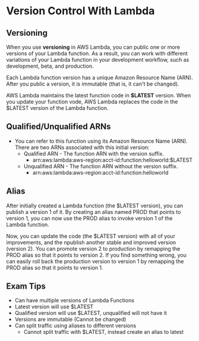 # Version Control With Lambda
## Versioning
When you use **versioning** in AWS Lambda, you can public one or more versions of your Lambda function. As a result, you can work with different variations of your Lambda function in your development workflow, such as development, beta, and production.

Each Lambda function version has a unique Amazon Resource Name (ARN). After you public a version, it is immutable (that is, it can't be changed).

AWS Lambda maintains the latest function code in **$LATEST** version. When you update your function vode, AWS Lambda replaces the code in the $LATEST version of the Lambda function.

## Qualified/Unqualified ARNs
- You can refer to this function using its Amazon Resource Name (ARN). There are two ARNs associated with this initial version:
    - Qualified ARN - The function ARN with the version suffix.
        - arn:aws:lambda:aws-region:acct-id:function:helloworld:$LATEST
    - Unqualified ARN - The function ARN without the version suffix.
        - arn:aws:lambda:aws-region:acct-id:function:helloworld
## Alias
After initially created a Lambda function (the $LATEST version), you can publish a version 1 of it. By creating an alias named PROD that points to version 1, you can now use the PROD alias to invoke version 1 of the Lambda function.

Now, you can update the code (the $LATEST version) with all of your improvements, and the npublish another stable and improved version (version 2). You can promote version 2 to production by remapping the PROD alias so that it points to version 2. If you find something wrong, you can easily roll back the production version to version 1 by remapping the PROD alias so that it points to version 1.


## Exam Tips
- Can have multiple versions of Lambda Functions
- Latest version will use $LATEST
- Qualified version will use $LATEST, unqualified will not have it
- Versions are immutable (Cannot be changed)
- Can split traffic using aliases to different versions
    - Cannot split traffic with $LATEST, instead create an alias to latest
    

        

